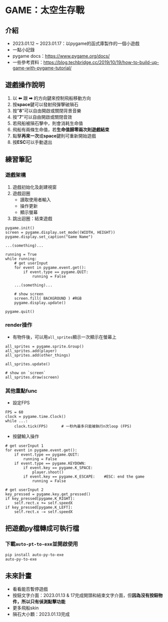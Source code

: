 # GAME：太空生存戰
## 介紹
- 2023.01.12 ~ 2023.01.17：以pygame的函式庫製作的一個小遊戲
- 一點小記錄
- pygame docs：https://www.pygame.org/docs/
- 一些參考資料：https://blog.techbridge.cc/2019/10/19/how-to-build-up-game-with-pygame-tutorial/

## 遊戲操作說明
1. 以 **⬅** 跟 **➡** 的方向鍵來控制飛船移動方向
2. 按**space**鍵可以發射飛彈擊破隕石
3. 按"**8**"可以自由開啟或關閉背景音樂
4. 按"**7**"可以自由開啟或關閉音效
5. 若飛船被隕石擊中，則會消耗生命值
6. 飛船有兩條生命值，若**生命值歸零兩次則遊戲結束**
7. 點擊**再來一次**或**space**鍵則可重新開始遊戲
8. 按**ESC**可以手動退出

## 練習筆記
### 遊戲架構
1. 遊戲初始化及創建視窗
2. 遊戲迴圈
    - 讀取使用者輸入
    - 操作更新
    - 顯示螢幕
3. 跳出迴圈：結束遊戲
```
pygame.init()
screen = pygame.display.set_mode((WIDTH, HEIGHT)) 
pygame.display.set_caption("Game Name")

...(something)...

running = True
while running:
    # get userInput
    for event in pygame.event.get():
        if event.type == pygame.QUIT:
            running = False

    ...(something)...

    # show screen
    screen.fill( BACKGROUND ) #RGB
    pygame.display.update()

pygame.quit()
```
### render操作
- 有物件後，可以用`all_sprites`顯示一次顯示在螢幕上
```
all_sprites = pygame.sprite.Group()
all_sprites.add(player)
all_sprites.add(other_things)

all_sprites.update()

# show on `screen`
all_sprites.draw(screen)
```
### 其他重點func
- 設定FPS
```
FPS = 60
clock = pygame.time.Clock()
while ...:
    clock.tick(FPS)      # 一秒內最多只能被執行n次loop (FPS)
```
- 按鍵輸入操作
```
# get userInput 1
for event in pygame.event.get():
    if event.type == pygame.QUIT:
        running = False
    if event.type == pygame.KEYDOWN:
        if event.key == pygame.K_SPACE:
            player.shoot()
        if event.key == pygame.K_ESCAPE:    #ESC: end the game
            running = False

# get userInput 2
key_pressed = pygame.key.get_pressed()
if key_pressed[pygame.K_RIGHT]:
    self.rect.x += self.speedX
if key_pressed[pygame.K_LEFT]:
    self.rect.x -= self.speedX
```
## 把遊戲py檔轉成可執行檔
### 下載`auto-pt-to-exe`並開啟使用
```
pip install auto-py-to-exe
auto-py-to-exe
```

## 未來計畫
- 看看能否暫停遊戲
- 按鈕文字介面：2023.01.13 & 17完成開頭和結束文字介面，但**因為沒有按鈕物件，所以只有偵測點擊功能**
- 更多飛船skin
- 隕石大小顆：2023.01.13完成